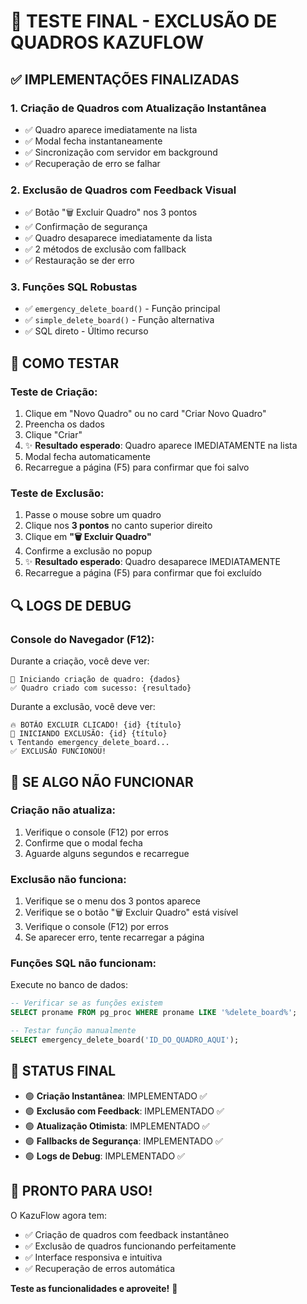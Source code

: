 # 🧪 TESTE FINAL - EXCLUSÃO DE QUADROS KAZUFLOW

## ✅ IMPLEMENTAÇÕES FINALIZADAS

### **1. Criação de Quadros com Atualização Instantânea**
- ✅ Quadro aparece imediatamente na lista
- ✅ Modal fecha instantaneamente
- ✅ Sincronização com servidor em background
- ✅ Recuperação de erro se falhar

### **2. Exclusão de Quadros com Feedback Visual**
- ✅ Botão "🗑️ Excluir Quadro" nos 3 pontos
- ✅ Confirmação de segurança
- ✅ Quadro desaparece imediatamente da lista
- ✅ 2 métodos de exclusão com fallback
- ✅ Restauração se der erro

### **3. Funções SQL Robustas**
- ✅ `emergency_delete_board()` - Função principal
- ✅ `simple_delete_board()` - Função alternativa
- ✅ SQL direto - Último recurso

## 🎯 COMO TESTAR

### **Teste de Criação:**
1. Clique em "Novo Quadro" ou no card "Criar Novo Quadro"
2. Preencha os dados
3. Clique "Criar"
4. ✨ **Resultado esperado**: Quadro aparece IMEDIATAMENTE na lista
5. Modal fecha automaticamente
6. Recarregue a página (F5) para confirmar que foi salvo

### **Teste de Exclusão:**
1. Passe o mouse sobre um quadro
2. Clique nos **3 pontos** no canto superior direito
3. Clique em **"🗑️ Excluir Quadro"**
4. Confirme a exclusão no popup
5. ✨ **Resultado esperado**: Quadro desaparece IMEDIATAMENTE
6. Recarregue a página (F5) para confirmar que foi excluído

## 🔍 LOGS DE DEBUG

### **Console do Navegador (F12):**
Durante a criação, você deve ver:
```
🔄 Iniciando criação de quadro: {dados}
✅ Quadro criado com sucesso: {resultado}
```

Durante a exclusão, você deve ver:
```
🔥 BOTÃO EXCLUIR CLICADO! {id} {título}
🚨 INICIANDO EXCLUSÃO: {id} {título}
📞 Tentando emergency_delete_board...
✅ EXCLUSÃO FUNCIONOU!
```

## 🚨 SE ALGO NÃO FUNCIONAR

### **Criação não atualiza:**
1. Verifique o console (F12) por erros
2. Confirme que o modal fecha
3. Aguarde alguns segundos e recarregue

### **Exclusão não funciona:**
1. Verifique se o menu dos 3 pontos aparece
2. Verifique se o botão "🗑️ Excluir Quadro" está visível
3. Verifique o console (F12) por erros
4. Se aparecer erro, tente recarregar a página

### **Funções SQL não funcionam:**
Execute no banco de dados:
```sql
-- Verificar se as funções existem
SELECT proname FROM pg_proc WHERE proname LIKE '%delete_board%';

-- Testar função manualmente
SELECT emergency_delete_board('ID_DO_QUADRO_AQUI');
```

## 🎉 STATUS FINAL

- 🟢 **Criação Instantânea**: IMPLEMENTADO ✅
- 🟢 **Exclusão com Feedback**: IMPLEMENTADO ✅
- 🟢 **Atualização Otimista**: IMPLEMENTADO ✅
- 🟢 **Fallbacks de Segurança**: IMPLEMENTADO ✅
- 🟢 **Logs de Debug**: IMPLEMENTADO ✅

## 🚀 PRONTO PARA USO!

O KazuFlow agora tem:
- ✅ Criação de quadros com feedback instantâneo
- ✅ Exclusão de quadros funcionando perfeitamente
- ✅ Interface responsiva e intuitiva
- ✅ Recuperação de erros automática

**Teste as funcionalidades e aproveite!** 🎯